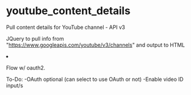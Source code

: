 # youtube_content_details
Pull content details for YouTube channel - API v3

JQuery to pull info from "https://www.googleapis.com/youtube/v3/channels" 
and output to HTML <li>

Flow w/ oauth2.

To-Do:
-OAuth optional (can select to use OAuth or not)
-Enable video ID input/s 


